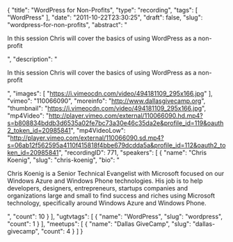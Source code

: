 {
  "title": "WordPress for Non-Profits",
  "type": "recording",
  "tags": [
    "WordPress"
  ],
  "date": "2011-10-22T23:30:25",
  "draft": false,
  "slug": "wordpress-for-non-profits",
  "abstract": "<p>In this session Chris will cover the basics of using WordPress as a non-profit</p>",
  "description": "<p>In this session Chris will cover the basics of using WordPress as a non-profit</p>",
  "images": [
    "https://i.vimeocdn.com/video/494181109_295x166.jpg"
  ],
  "vimeo": "110066090",
  "moreinfo": "http://www.dallasgivecamp.org",
  "thumbnail": "https://i.vimeocdn.com/video/494181109_295x166.jpg",
  "mp4Video": "http://player.vimeo.com/external/110066090.hd.mp4?s=b808834bddb3d6535a02fe7bc73a30e46c35da2e&profile_id=119&oauth2_token_id=20985841",
  "mp4VideoLow": "http://player.vimeo.com/external/110066090.sd.mp4?s=06ab12f562595a4110f415818f4bbe679dcdda5a&profile_id=112&oauth2_token_id=20985841",
  "recordingID": 771,
  "speakers": [
    {
      "name": "Chris Koenig",
      "slug": "chris-koenig",
      "bio": "<p>Chris Koenig is a Senior Technical Evangelist with Microsoft focused on our Windows Azure and Windows Phone technologies.  His job is to help developers, designers, entrepreneurs, startups companies and organizations large and small to find success and riches using Microsoft technology, specifically around Windows Azure and Windows Phone.</p>",
      "count": 10
    }
  ],
  "ugtvtags": [
    {
      "name": "WordPress",
      "slug": "wordpress",
      "count": 1
    }
  ],
  "meetups": [
    {
      "name": "Dallas GiveCamp",
      "slug": "dallas-givecamp",
      "count": 4
    }
  ]
}